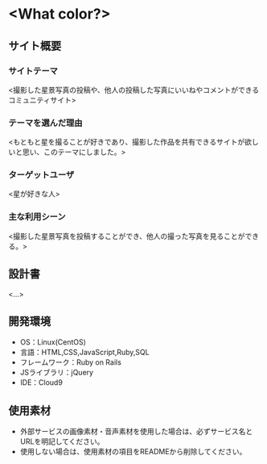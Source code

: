 # <What color?>

## サイト概要
### サイトテーマ
<撮影した星景写真の投稿や、他人の投稿した写真にいいねやコメントができるコミュニティサイト>

### テーマを選んだ理由
<もともと星を撮ることが好きであり、撮影した作品を共有できるサイトが欲しいと思い、このテーマにしました。>

### ターゲットユーザ
<星が好きな人>

### 主な利用シーン
<撮影した星景写真を投稿することができ、他人の撮った写真を見ることができる。>

## 設計書
<...>

## 開発環境
- OS：Linux(CentOS)
- 言語：HTML,CSS,JavaScript,Ruby,SQL
- フレームワーク：Ruby on Rails
- JSライブラリ：jQuery
- IDE：Cloud9

## 使用素材
- 外部サービスの画像素材・音声素材を使用した場合は、必ずサービス名とURLを明記してください。
- 使用しない場合は、使用素材の項目をREADMEから削除してください。
